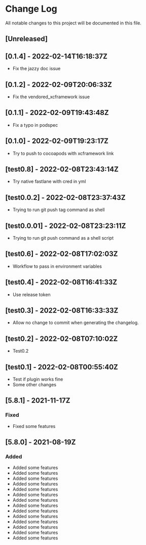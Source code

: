 # Change Log

All notable changes to this project will be documented in this file.

## [Unreleased]

## [0.1.4] - 2022-02-14T16:18:37Z
- Fix the jazzy doc issue

## [0.1.2] - 2022-02-09T20:06:33Z
- Fix the vendored_xcframework issue

## [0.1.1] - 2022-02-09T19:43:48Z
- Fix a typo in podspec
## [0.1.0] - 2022-02-09T19:23:17Z
- Try to push to cocoapods with xcframework link
## [test0.8] - 2022-02-08T23:43:14Z
- Try native fastlane with cred in yml
## [test0.0.2] - 2022-02-08T23:37:43Z
- Trying to run git push tag command as shell
## [test0.0.01] - 2022-02-08T23:23:11Z
- Trying to run git push command as a shell script

## [test0.6] - 2022-02-08T17:02:03Z
- Workflow to pass in environment variables

## [test0.4] - 2022-02-08T16:41:33Z
- Use release token
## [test0.3] - 2022-02-08T16:33:33Z
- Allow no change to commit when generating the changelog.

## [test0.2] - 2022-02-08T07:10:02Z
- Test0.2

## [test0.1] - 2022-02-08T00:55:40Z
- Test if plugin works fine
- Some other changes    

## [5.8.1] - 2021-11-17Z

### Fixed

- Fixed some features

## [5.8.0] - 2021-08-19Z

### Added

- Added some features
- Added some features
- Added some features
- Added some features
- Added some features
- Added some features
- Added some features
- Added some features
- Added some features
- Added some features
- Added some features
- Added some features
- Added some features
- Added some features
